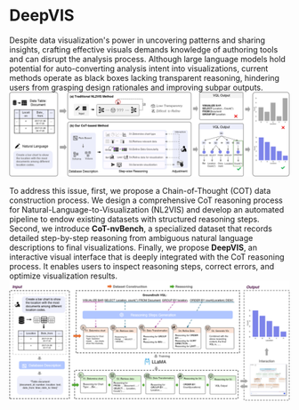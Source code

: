 # DeepVIS
Despite data visualization's power in uncovering patterns and sharing insights, crafting effective visuals demands knowledge of authoring tools and can disrupt the analysis process. Although large language models hold potential for auto-converting analysis intent into visualizations, current methods operate as black boxes lacking transparent reasoning, hindering users from grasping design rationales and improving subpar outputs.
![teaser](https://github.com/Bvivib-shuai/DeepVIS/raw/main/img/teaser.png)

To address this issue, first, we propose a Chain-of-Thought (COT) data construction process. We design a comprehensive CoT reasoning process for Natural-Language-to-Visualization (NL2VIS) and develop an automated pipeline to endow existing datasets with structured reasoning steps. Second, we introduce **CoT-nvBench**, a specialized dataset that records detailed step-by-step reasoning from ambiguous natural language descriptions to final visualizations. Finally, we propose **DeepVIS**, an interactive visual interface that is deeply integrated with the CoT reasoning process. It enables users to inspect reasoning steps, correct errors, and optimize visualization results.
![overview](https://github.com/Bvivib-shuai/DeepVIS/raw/main/img/overview.png)
